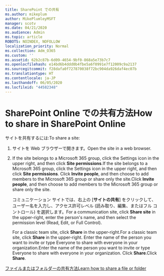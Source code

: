 ```yaml
---
title: SharePoint での共有
ms.author: mikeplum
author: MikePlumleyMSFT
manager: scotv
ms.date: 04/21/2020
ms.audience: Admin
ms.topic: article
ROBOTS: NOINDEX, NOFOLLOW
localization_priority: Normal
ms.collection: Adm_O365
ms.custom: ''
ms.assetid: 62b2c87b-6d09-4654-9bf0-868a5e73b7c7
ms.openlocfilehash: e14bd6b4ddd0b4fbe5a6f0991e7f12009c9a2137
ms.sourcegitcommit: f28dafa0f727870038f72bc904da926daf4ec07b
ms.translationtype: HT
ms.contentlocale: ja-JP
ms.lasthandoff: 06/05/2020
ms.locfileid: "44582348"
---
```

# <a name="how-to-share-in-sharepoint-online"></a><span data-ttu-id="223d5-102">SharePoint Online での共有方法</span><span class="sxs-lookup"><span data-stu-id="223d5-102">How to share in SharePoint Online</span></span>

<span data-ttu-id="223d5-103">サイトを共有するには:</span><span class="sxs-lookup"><span data-stu-id="223d5-103">To share a site:</span></span>
  
1. <span data-ttu-id="223d5-104">サイトを Web ブラウザーで開きます。</span><span class="sxs-lookup"><span data-stu-id="223d5-104">Open the site in a web browser.</span></span>
    
2. <span data-ttu-id="223d5-105">If the site belongs to a Microsoft 365 group, click the Settings icon in the upper right, and then click **Site permissions**.</span><span class="sxs-lookup"><span data-stu-id="223d5-105">If the site belongs to a Microsoft 365 group, click the Settings icon in the upper right, and then click **Site permissions**.</span></span> <span data-ttu-id="223d5-106">Click **Invite people**, and then choose to add members to the Microsoft 365 group or share only the site.</span><span class="sxs-lookup"><span data-stu-id="223d5-106">Click **Invite people**, and then choose to add members to the Microsoft 365 group or share only the site.</span></span> 
    
    <span data-ttu-id="223d5-107">コミュニケーション サイトでは、右上の [**サイトの共有**] をクリックして、ユーザー名を入力し、アクセス許可レベル (読み取り、編集、またはフル コントロール) を選択します。</span><span class="sxs-lookup"><span data-stu-id="223d5-107">For a communication site, click **Share site** in the upper-right, enter the person's name, and then select the permission level (Read, Edit, or Full Control).</span></span> 
    
    <span data-ttu-id="223d5-108">For a classic team site, click **Share** in the upper-right.</span><span class="sxs-lookup"><span data-stu-id="223d5-108">For a classic team site, click **Share** in the upper-right.</span></span> <span data-ttu-id="223d5-109">Enter the name of the person you want to invite or type Everyone to share with everyone in your organization.</span><span class="sxs-lookup"><span data-stu-id="223d5-109">Enter the name of the person you want to invite or type Everyone to share with everyone in your organization.</span></span> <span data-ttu-id="223d5-110">Click **Share**.</span><span class="sxs-lookup"><span data-stu-id="223d5-110">Click **Share**.</span></span>
    
[<span data-ttu-id="223d5-111">ファイルまたはフォルダーの共有方法</span><span class="sxs-lookup"><span data-stu-id="223d5-111">Learn how to share a file or folder</span></span>](https://go.microsoft.com/fwlink/?linkid=511430)
  

